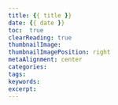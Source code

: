 ```yaml
---
title: {{ title }}
date: {{ date }}
toc:  true
clearReading: true
thumbnailImage:
thumbnailImagePosition: right
metaAlignment: center
categories: 
tags:
keywords:
excerpt:
---
```

<!-- toc -->
